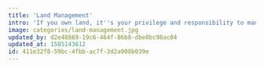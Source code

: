 ```yaml
---
title: 'Land Management'
intro: 'If you own land, it''s your privilege and responsibility to manage it sustainably for the benefit of everyone.'
image: categories/land-management.jpg
updated_by: d2e48869-19c6-464f-86b8-dbe8bc98ac04
updated_at: 1585143612
id: 411e32f8-59bc-4fbb-ac7f-3d2a908b039e
---
```

